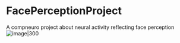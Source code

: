 # FacePerceptionProject
A compneuro project about neural activity reflecting face perception 
![image|300](https://github.com/Rayz357/FacePerceptionProject/assets/60376633/d8c271a0-ca08-4035-ada8-78538e745fb5)
